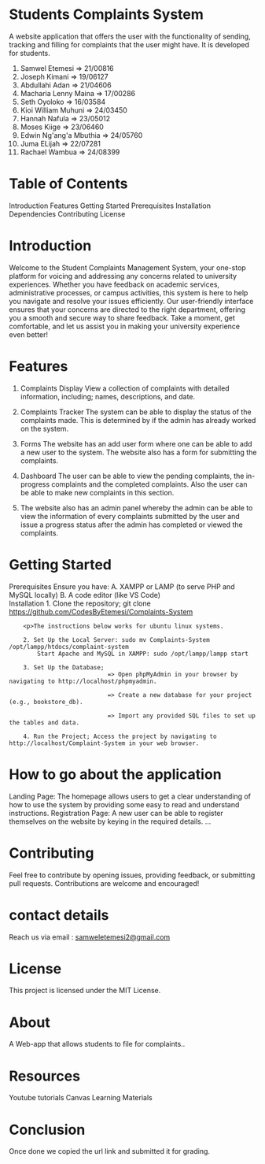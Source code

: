 # Students Complaints System
A website application that offers the user with the functionality of sending, tracking and filling for complaints that the user might have. It is developed for students.
<ol>
<li>Samwel Etemesi => 21/00816</li>
<li>Joseph Kimani => 19/06127</li>
<li>Abdullahi Adan => 21/04606</li>
<li>Macharia Lenny Maina => 17/00286</li>
<li>Seth Oyoloko => 16/03584</li>
<li>Kioi William Muhuni => 24/03450</li>
<li>Hannah Nafula => 23/05012</li>
<li>Moses Kiige => 23/06460</li>
<li>Edwin Ng'ang'a Mbuthia => 24/05760</li>
<li>Juma ELijah => 22/07281</li>
<li>Rachael Wambua => 24/08399</li>
</ol>

# Table of Contents
Introduction Features 
Getting Started 
Prerequisites 
Installation 
Dependencies 
Contributing License

# Introduction
Welcome to the Student Complaints Management System, your one-stop platform for voicing and addressing any concerns related to university experiences. Whether you have feedback on academic services, administrative processes, or campus activities, this system is here to help you navigate and resolve your issues efficiently. Our user-friendly interface ensures that your concerns are directed to the right department, offering you a smooth and secure way to share feedback. Take a moment, get comfortable, and let us assist you in making your university experience even better!

# Features
1. Complaints Display
View a collection of complaints with detailed information, including; names, descriptions, and date.

2. Complaints Tracker
The system can be able to display the status of the complaints made.
This is determined by if the admin has already worked on the system.

3. Forms
The website has an add user form where one can be able to add a new user to the system.
The website also has a form for submitting the complaints.

4. Dashboard
The user can be able to view the pending complaints, the in-progress complaints and the completed complaints.
Also the user can be able to make new complaints in this section.
 
5. The website also has an admin panel whereby the admin can be able to view the information of every complaints submitted by the user and issue a  progress status after the admin has completed or viewed the complaints.

# Getting Started
Prerequisites
Ensure you have:
A. XAMPP or LAMP (to serve PHP and MySQL locally)
B. A code editor (like VS Code)    
Installation 
        1. Clone the repository; git clone https://github.com/CodesByEtemesi/Complaints-System

        <p>The instructions below works for ubuntu linux systems.
        
        2. Set Up the Local Server: sudo mv Complaints-System /opt/lampp/htdocs/complaint-system
            Start Apache and MySQL in XAMPP: sudo /opt/lampp/lampp start

        3. Set Up the Database; 
                                => Open phpMyAdmin in your browser by navigating to http://localhost/phpmyadmin.

                                => Create a new database for your project (e.g., bookstore_db).

                                => Import any provided SQL files to set up the tables and data.

        4. Run the Project; Access the project by navigating to http://localhost/Complaint-System in your web browser.

# How to go about the application
Landing Page: The homepage allows users to get a clear understanding of how to use the system by providing some easy to read and understand instructions.
Registration Page: A new user can be able to register themselves on the website by keying in the required details.
...
# Contributing 
Feel free to contribute by opening issues, providing feedback, or submitting pull requests. 
Contributions are welcome and encouraged!

# contact details
Reach us via email : samweletemesi2@gmail.com

# License
This project is licensed under the MIT License.

# About
A Web-app that allows students to file for complaints..

# Resources
 Youtube tutorials 
 Canvas Learning Materials

# Conclusion
 Once done we copied the url link and submitted it for grading.